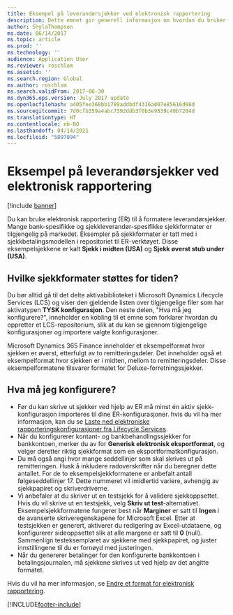 ```yaml
---
title: Eksempel på leverandørsjekker ved elektronisk rapportering
description: Dette emnet gir generell informasjon om hvordan du bruker eksempelsjekkformatene i elektronisk rapportering.
author: ShylaThompson
ms.date: 06/14/2017
ms.topic: article
ms.prod: ''
ms.technology: ''
audience: Application User
ms.reviewer: roschlom
ms.assetid: ''
ms.search.region: Global
ms.author: roschlom
ms.search.validFrom: 2017-06-30
ms.dyn365.ops.version: July 2017 update
ms.openlocfilehash: a405fee368bb1789addbdf4316a007e85616d98d
ms.sourcegitcommit: 7d0cfb359a4abc7392ddb3f0b3e9539c40b7204d
ms.translationtype: HT
ms.contentlocale: nb-NO
ms.lasthandoff: 04/14/2021
ms.locfileid: "5897094"
---
```

# <a name="electronic-reporting-sample-vendor-checks"></a>Eksempel på leverandørsjekker ved elektronisk rapportering

[!include [banner](../includes/banner.md)]

Du kan bruke elektronisk rapportering (ER) til å formatere leverandørsjekker. Mange bank-spesifikke og sjekkleverandør-spesifikke sjekkformater er tilgjengelig på markedet. Eksempler på sjekkformater er tatt med i sjekkbetalingsmodellen i repositoriet til ER-verktøyet. Disse eksempelsjekkene er kalt **Sjekk i midten (USA)** og **Sjekk øverst stub under (USA)**.

## <a name="what-check-formats-are-currently-supported"></a>Hvilke sjekkformater støttes for tiden?

Du bør alltid gå til det delte aktivabiblioteket i Microsoft Dynamics Lifecycle Services (LCS) og viser den gjeldende listen over tilgjengelige filer som har aktivatypen **TYSK konfigurasjon**. Den neste delen, "Hva må jeg konfigurere?", inneholder en kobling til et emne som forklarer hvordan du oppretter et LCS-repositorium, slik at du kan se gjennom tilgjengelige konfigurasjoner og importere valgte konfigurasjoner.

Microsoft Dynamics 365 Finance inneholder et eksempelformat hvor sjekken er øverst, etterfulgt av to remitteringsdeler. Det inneholder også et eksempelformat hvor sjekken er i midten, mellom to remitteringsdeler. Disse eksempelformatene tilsvarer formatet for Deluxe-forretningssjekker.

## <a name="what-do-i-have-to-set-up"></a>Hva må jeg konfigurere?

- Før du kan skrive ut sjekker ved hjelp av ER må minst én aktiv sjekk-konfigurasjon importeres til dine ER-konfigurasjoner. hvis du vil ha mer informasjon, kan du se [Laste ned elektroniske rapporteringskonfigurasjoner fra Lifecycle Services](../../fin-ops-core/dev-itpro/analytics/download-electronic-reporting-configuration-lcs.md).
- Når du konfigurerer kontant- og bankbehandlingssjekker for bankkontoen, merker du av for **Generisk elektronisk eksportformat**, og velger deretter riktig sjekkformat som en eksportformatkonfigurasjon.
- Du må også angi hvor mange seddellinjer som skal skrives ut på remitteringen. Husk å inkludere radoverskrifter når du beregner dette antallet. For de to eksempelsjekkformatene er anbefalt antall følgeseddellinjer 17. Dette nummeret vil imidlertid variere, avhengig av sjekkpapiret og skriverdriverne.
- Vi anbefaler at du skriver ut en testsjekk for å validere sjekkoppsettet. Hvis du vil skrive ut en testsjekk, velg  **Skriv ut test**-alternativet. Eksempelsjekkformatene fungerer best når **Marginer** er satt til **Ingen** i de avanserte skriveregenskapene for Microsoft Excel. Etter at testsjekken er generert, aktiverer du redigering av Excel-utdataene, og konfigurerer sideoppsettet slik at alle margene er satt til **0** (null). Sammenlign testeksemplaret av sjekkene med sjekkpapiret, og juster innstillingene til du er fornøyd med justeringen.
- Når du genererer betalinger for den konfigurerte bankkontoen i betalingsjournalen, må sjekkene skrives ut ved hjelp av det angitte formatet.

Hvis du vil ha mer informasjon, se [Endre et format for elektronisk rapportering](../../fin-ops-core/dev-itpro/analytics/modify-electronic-reporting-format-reapply-excel-template.md).


[!INCLUDE[footer-include](../../includes/footer-banner.md)]